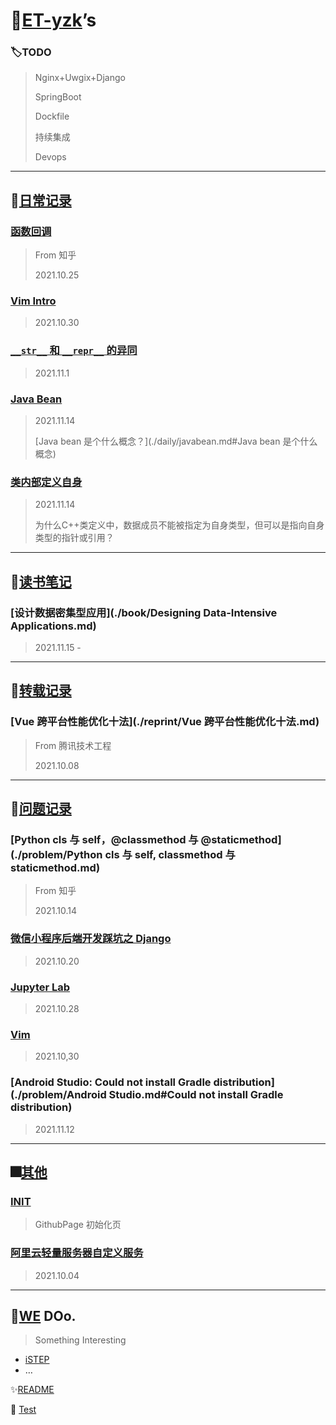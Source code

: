 # 👻[ET-yzk](https://github.com/ET-yzk)’s

### 🏷️TODO

> Nginx+Uwgix+Django
>
> SpringBoot
>
> Dockfile
>
> 持续集成
>
> Devops

---

## 📔[日常记录](./日常记录.md)

### [函数回调](./daily/函数回调.md)

> From 知乎
> 
> 2021.10.25

### [Vim Intro](./daily/Vim.md)

> 2021.10.30

### [`__str__` 和 `__repr__` 的异同](./daily/str&repr.md)

> 2021.11.1

### [Java Bean](./daily/javabean.md)

> 2021.11.14
>
> [Java bean 是个什么概念？](./daily/javabean.md#Java bean 是个什么概念)

### [类内部定义自身](./daily/类内部定义自身.md)

> 2021.11.14
>
> 为什么C++类定义中，数据成员不能被指定为自身类型，但可以是指向自身类型的指针或引用？

---

## 🍃[读书笔记](./读书笔记.md)

### [设计数据密集型应用](./book/Designing Data-Intensive Applications.md)

> 2021.11.15 -

---

## 🔭[转载记录](./转载记录.md)

### [Vue 跨平台性能优化十法](./reprint/Vue 跨平台性能优化十法.md)

> From 腾讯技术工程
>
> 2021.10.08

---

## 📡[问题记录](./问题记录.md)

### [Python cls 与 self，@classmethod 与 @staticmethod](./problem/Python cls 与 self, classmethod 与 staticmethod.md)

> From 知乎
>
> 2021.10.14

### [微信小程序后端开发踩坑之 Django](./problem/微信小程序后端开发踩坑之Django.md)

> 2021.10.20 

### [Jupyter Lab](./problem/jupyterlab.md)

> 2021.10.28

###  [Vim](./problem/vim.md)

> 2021.10,30

### [Android Studio: Could not install Gradle distribution](./problem/Android Studio.md#Could not install Gradle distribution)

> 2021.11.12

---

## 🎆[其他](./其他.md)

### [INIT](./other/init.md)

> GithubPage 初始化页

###  [阿里云轻量服务器自定义服务](./other/阿里云轻量服务器自定义服务.md)

> 2021.10.04

---

## 🌌[WE](http://blog.yzketx.online) DOo.

> Something Interesting

- [iSTEP](http://istep.yzketx.online)
- …

✨[README](README.md)

👾 [Test](./test.md)

